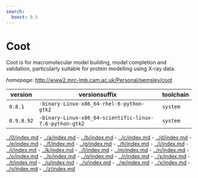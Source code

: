 ```yaml
---
search:
  boost: 0.5
---
```

# Coot

Coot is for macromolecular model building, model completion  and validation, particularly suitable for protein modelling using X-ray data.

*homepage*: <http://www2.mrc-lmb.cam.ac.uk/Personal/pemsley/coot>

version | versionsuffix | toolchain
--------|---------------|----------
``0.8.1`` | ``-binary-Linux-x86_64-rhel-6-python-gtk2`` | ``system``
``0.9.8.92`` | ``-binary-Linux-x86_64-scientific-linux-7.6-python-gtk2`` | ``system``

[../0/index.md](0) - [../a/index.md](a) - [../b/index.md](b) - [../c/index.md](c) - [../d/index.md](d) - [../e/index.md](e) - [../f/index.md](f) - [../g/index.md](g) - [../h/index.md](h) - [../i/index.md](i) - [../j/index.md](j) - [../k/index.md](k) - [../l/index.md](l) - [../m/index.md](m) - [../n/index.md](n) - [../o/index.md](o) - [../p/index.md](p) - [../q/index.md](q) - [../r/index.md](r) - [../s/index.md](s) - [../t/index.md](t) - [../u/index.md](u) - [../v/index.md](v) - [../w/index.md](w) - [../x/index.md](x) - [../y/index.md](y) - [../z/index.md](z)

